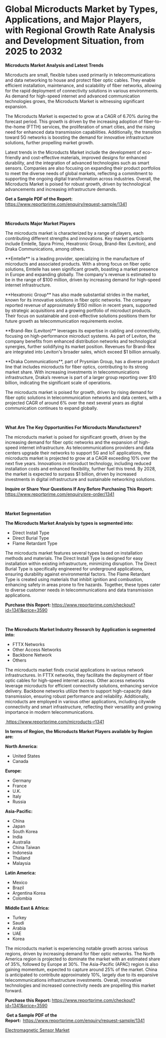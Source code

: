 <p><h1>Global Microducts Market by Types, Applications, and Major Players, with Regional Growth Rate Analysis and Development Situation, from 2025 to 2032</h1></p><p><strong>Microducts Market Analysis and Latest Trends</strong></p>
<p><p>Microducts are small, flexible tubes used primarily in telecommunications and data networking to house and protect fiber optic cables. They enable efficient installation, maintenance, and scalability of fiber networks, allowing for the rapid deployment of connectivity solutions in various environments. As demand for high-speed internet and advanced communication technologies grows, the Microducts Market is witnessing significant expansion.</p><p>The Microducts Market is expected to grow at a CAGR of 6.70% during the forecast period. This growth is driven by the increasing adoption of fiber-to-the-home (FTTH) services, the proliferation of smart cities, and the rising need for enhanced data transmission capabilities. Additionally, the transition toward 5G networks is boosting the demand for innovative infrastructure solutions, further propelling market growth.</p><p>Latest trends in the Microducts Market include the development of eco-friendly and cost-effective materials, improved designs for enhanced durability, and the integration of advanced technologies such as smart sensors. Companies are also focusing on expanding their product portfolios to meet the diverse needs of global markets, reflecting a commitment to supporting the ongoing digital transformation across industries. Overall, the Microducts Market is poised for robust growth, driven by technological advancements and increasing infrastructure demands.</p></p>
<p><strong>Get a Sample PDF of the Report:&nbsp;</strong> <a href="https://www.reportprime.com/enquiry/request-sample/1341?utm_campaign=3049&utm_medium=2&utm_source=Github&utm_content=ia&utm_term=18032025&utm_id=microducts">https://www.reportprime.com/enquiry/request-sample/1341</a></p>
<p>&nbsp;</p>
<p><strong>Microducts Major Market Players</strong></p>
<p><p>The microducts market is characterized by a range of players, each contributing different strengths and innovations. Key market participants include Emtelle, Spyra Primo, Hexatronic Group, Brand-Rex (Leviton), and Draka Communications, among others. </p><p>**Emtelle** is a leading provider, specializing in the manufacture of microducts and associated products. With a strong focus on fiber optic solutions, Emtelle has seen significant growth, boasting a market presence in Europe and expanding globally. The company's revenue is estimated to be in the range of $100 million, driven by increasing demand for high-speed internet infrastructure.</p><p>**Hexatronic Group** has also made substantial strides in the market, known for its innovative solutions in fiber optic networks. The company reported revenue of approximately $150 million in recent years, supported by strategic acquisitions and a growing portfolio of microduct products. Their focus on sustainable and cost-effective solutions positions them for future growth as telecommunication requirements evolve.</p><p>**Brand-Rex (Leviton)** leverages its expertise in cabling and connectivity, focusing on high-performance microduct systems. As part of Leviton, the company benefits from enhanced distribution networks and technological synergies, further solidifying its market position. Revenues for Brand-Rex are integrated into Leviton's broader sales, which exceed $1 billion annually.</p><p>**Draka Communications**, part of Prysmian Group, has a diverse product line that includes microducts for fiber optics, contributing to its strong market share. With increasing investments in telecommunications infrastructure, Draka’s revenue is part of a larger group reporting over $10 billion, indicating the significant scale of operations.</p><p>The microducts market is poised for growth, driven by rising demand for fiber optic solutions in telecommunication networks and data centers, with a projected CAGR of around 6% over the next several years as digital communication continues to expand globally.</p></p>
<p>&nbsp;</p>
<p><strong>What Are The Key Opportunities For Microducts Manufacturers?</strong></p>
<p><p>The microducts market is poised for significant growth, driven by the increasing demand for fiber optic networks and the expansion of high-speed internet infrastructure. As telecommunications providers and data centers upgrade their networks to support 5G and IoT applications, the microducts market is projected to grow at a CAGR exceeding 10% over the next five years. Innovations in microduct technology, including reduced installation costs and enhanced flexibility, further fuel this trend. By 2028, the market is expected to surpass $1 billion, driven by increased investments in digital infrastructure and sustainable networking solutions.</p></p>
<p><strong>Inquire or Share Your Questions If Any Before Purchasing This Report:</strong> <a href="https://www.reportprime.com/enquiry/pre-order/1341?utm_campaign=3049&utm_medium=2&utm_source=Github&utm_content=ia&utm_term=18032025&utm_id=microducts">https://www.reportprime.com/enquiry/pre-order/1341</a></p>
<p>&nbsp;</p>
<p><strong>Market Segmentation</strong></p>
<p><strong>The Microducts Market Analysis by types is segmented into:</strong></p>
<p><ul><li>Direct Install Type</li><li>Direct Burial Type</li><li>Flame Retardant Type</li></ul></p>
<p><p>The microducts market features several types based on installation methods and materials. The Direct Install Type is designed for easy installation within existing infrastructure, minimizing disruption. The Direct Burial Type is specifically engineered for underground applications, ensuring durability against environmental factors. The Flame Retardant Type is created using materials that inhibit ignition and combustion, enhancing safety in areas prone to fire hazards. Together, these types cater to diverse customer needs in telecommunications and data transmission applications.</p></p>
<p><strong>Purchase this Report:&nbsp;</strong><a href="https://www.reportprime.com/checkout?id=1341&price=3590&utm_campaign=3049&utm_medium=2&utm_source=Github&utm_content=ia&utm_term=18032025&utm_id=microducts">https://www.reportprime.com/checkout?id=1341&price=3590</a></p>
<p>&nbsp;</p>
<p><strong>The Microducts Market Industry Research by Application is segmented into:</strong></p>
<p><ul><li>FTTX Networks</li><li>Other Access Networks</li><li>Backbone Network</li><li>Others</li></ul></p>
<p><p>The microducts market finds crucial applications in various network infrastructures. In FTTX networks, they facilitate the deployment of fiber optic cables for high-speed internet access. Other access networks leverage microducts for efficient connectivity solutions, enhancing service delivery. Backbone networks utilize them to support high-capacity data transmission, ensuring robust performance and reliability. Additionally, microducts are employed in various other applications, including citywide connectivity and smart infrastructure, reflecting their versatility and growing importance in modern telecommunications.</p></p>
<p><a href="https://www.reportprime.com/microducts-r1341?utm_campaign=3049&utm_medium=2&utm_source=Github&utm_content=ia&utm_term=18032025&utm_id=microducts">&nbsp;https://www.reportprime.com/microducts-r1341</a></p>
<p><strong>In terms of Region, the Microducts Market Players available by Region are:</strong></p>
<p>
    <p> <strong> North America: </strong>
        <ul>
            <li>United States</li>
            <li>Canada</li>
        </ul>
        </p> 
    <p> <strong> Europe: </strong>
        <ul>
            <li>Germany</li>
            <li>France</li>
            <li>U.K.</li>
            <li>Italy</li>
            <li>Russia</li>
        </ul>
        </p> 
    <p> <strong> Asia-Pacific: </strong>
        <ul>
            <li>China</li>
            <li>Japan</li>
            <li>South Korea</li>
            <li>India</li>
            <li>Australia</li>
            <li>China Taiwan</li>
            <li>Indonesia</li>
            <li>Thailand</li>
            <li>Malaysia</li>
        </ul>
        </p> 
    <p> <strong> Latin America: </strong>
        <ul>
            <li>Mexico</li>
            <li>Brazil</li>
            <li>Argentina Korea</li>
            <li>Colombia</li>
        </ul>
        </p> 
    <p> <strong> Middle East & Africa: </strong>
        <ul>
            <li>Turkey</li>
            <li>Saudi</li>
            <li>Arabia</li>
            <li>UAE</li>
            <li>Korea</li>
        </ul>
    </p>
    </p>
<p><p>The microducts market is experiencing notable growth across various regions, driven by increasing demand for fiber optic networks. The North America region is projected to dominate the market with an estimated share of 35%, followed by Europe at 30%. The Asia-Pacific (APAC) region is also gaining momentum, expected to capture around 25% of the market. China is anticipated to contribute approximately 10%, largely due to its expansive telecommunications infrastructure investments. Overall, innovative technologies and increased connectivity needs are propelling this market forward.</p></p>
<p><strong>Purchase this Report: </strong><a href="https://www.reportprime.com/checkout?id=1341&price=3590&utm_campaign=3049&utm_medium=2&utm_source=Github&utm_content=ia&utm_term=18032025&utm_id=microducts">https://www.reportprime.com/checkout?id=1341&price=3590</a></p>
<p>&nbsp;<strong>Get a Sample PDF of the Report:&nbsp;&nbsp;</strong><a href="https://www.reportprime.com/enquiry/request-sample/1341?utm_campaign=3049&utm_medium=2&utm_source=Github&utm_content=ia&utm_term=18032025&utm_id=microducts">https://www.reportprime.com/enquiry/request-sample/1341</a></p>
<p><strong></strong></p>
<p><p><a href="https://github.com/Chiragrp22/Market-Research-Report-List-7/blob/main/electromagnetic-sensor-market.md?utm_campaign=3049&utm_medium=2&utm_source=Github&utm_content=ia&utm_term=18032025&utm_id=microducts">Electromagnetic Sensor Market</a></p></p>